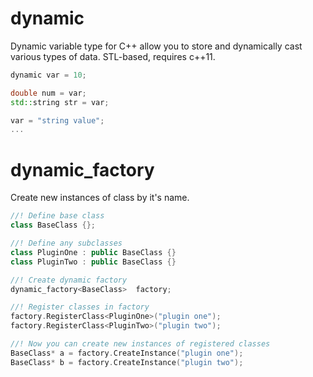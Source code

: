 # dynamic
Dynamic variable type for C++ allow you to store and dynamically cast various types of data.
STL-based, requires c++11.
```c++
dynamic var = 10;

double num = var;
std::string str = var;

var = "string value";
...
```
# dynamic_factory
Create new instances of class by it's name.

```c++
//! Define base class
class BaseClass {};

//! Define any subclasses
class PluginOne : public BaseClass {}
class PluginTwo : public BaseClass {}

//! Create dynamic factory
dynamic_factory<BaseClass>  factory;

//! Register classes in factory
factory.RegisterClass<PluginOne>("plugin one");
factory.RegisterClass<PluginTwo>("plugin two");

//! Now you can create new instances of registered classes
BaseClass* a = factory.CreateInstance("plugin one");
BaseClass* b = factory.CreateInstance("plugin two");

```
